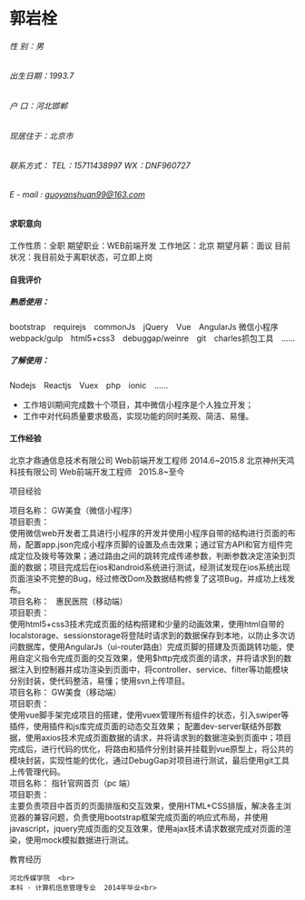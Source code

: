 # 郭岩栓
###### 性    别：男
###### 出生日期：1993.7
###### 户    口：河北邯郸
###### 现居住于：北京市
###### 联系方式： TEL：15711438997             WX：DNF960727 
###### E - mail : guoyanshuan99@163.com

#### 求职意向
工作性质：全职 
期望职业：WEB前端开发
工作地区：北京
期望月薪：面议
目前状况：我目前处于离职状态，可立即上岗
#### 自我评价
##### 熟悉使用：
bootstrap　requirejs　commonJs　jQuery　Vue　AngularJs  微信小程序　webpack/gulp　html5+css3　debuggap/weinre　git　charles抓包工具　......      
##### 了解使用：
Nodejs　Reactjs　Vuex　php　ionic　......

* 工作培训期间完成数十个项目，其中微信小程序是个人独立开发；
* 工作中对代码质量要求极高，实现功能的同时美观、简洁、易懂。

#### 工作经验

北京才鼎通信息技术有限公司	Web前端开发工程师	2014.6~2015.8
北京神州天鸿科技有限公司	Web前端开发工程师	  2015.8~至今

项目经验
 
 项目名称：	GW美食（微信小程序）<br>
 项目职责：<br>
使用微信web开发者工具进行小程序的开发并使用小程序自带的结构进行页面的布局，配置app.json完成小程序页脚的设置及点击效果；通过官方API和官方组件完成定位及拨号等效果；通过路由之间的跳转完成传递参数，判断参数决定渲染到页面的数据；项目完成后在ios和android系统进行测试，经测试发现在ios系统出现页面渲染不完整的Bug，经过修改Dom及数据结构修复了这项Bug，并成功上线发布。<br>
 项目名称：	  惠民医院（移动端） <br>
 项目职责：<br>
使用html5+css3技术完成页面的结构搭建和少量的动画效果，使用html自带的localstorage、sessionstorage将登陆时请求到的数据保存到本地，以防止多次访问数据库，使用AngularJs（ui-router路由）完成页脚的搭建及页面跳转功能，使用自定义指令完成页面的交互效果，使用$http完成页面的请求，并将请求到的数据注入到控制器并成功渲染到页面中，将controller、service、filter等功能模块分别封装，使代码整洁，易懂；使用svn上传项目。<br>
 项目名称：	GW美食（移动端） <br>
 项目职责：<br>
使用vue脚手架完成项目的搭建，使用vuex管理所有组件的状态，引入swiper等插件，使用插件和js库完成页面的动态交互效果； 配置dev-server联结外部数据，使用axios技术完成页面数据的请求，并将请求到的数据渲染到页面中；项目完成后，进行代码的优化，将路由和插件分别封装并挂载到vue原型上，将公共的模块封装，实现性能的优化，通过DebugGap对项目进行测试，最后使用git工具上传管理代码。<br>
 项目名称：	 指针官网首页（pc 端） <br>
 项目职责：<br>
主要负责项目中首页的页面排版和交互效果，使用HTML+CSS排版，解决各主浏览器的兼容问题，负责使用bootstrap框架完成页面的响应式布局，并使用javascript，jquery完成页面的交互效果，使用ajax技术请求数据完成对页面的渲染，使用mock模拟数据进行测试。<br>

教育经历<br>

	河北传媒学院	<br>
	本科 · 计算机信息管理专业	2014年毕业<br>



